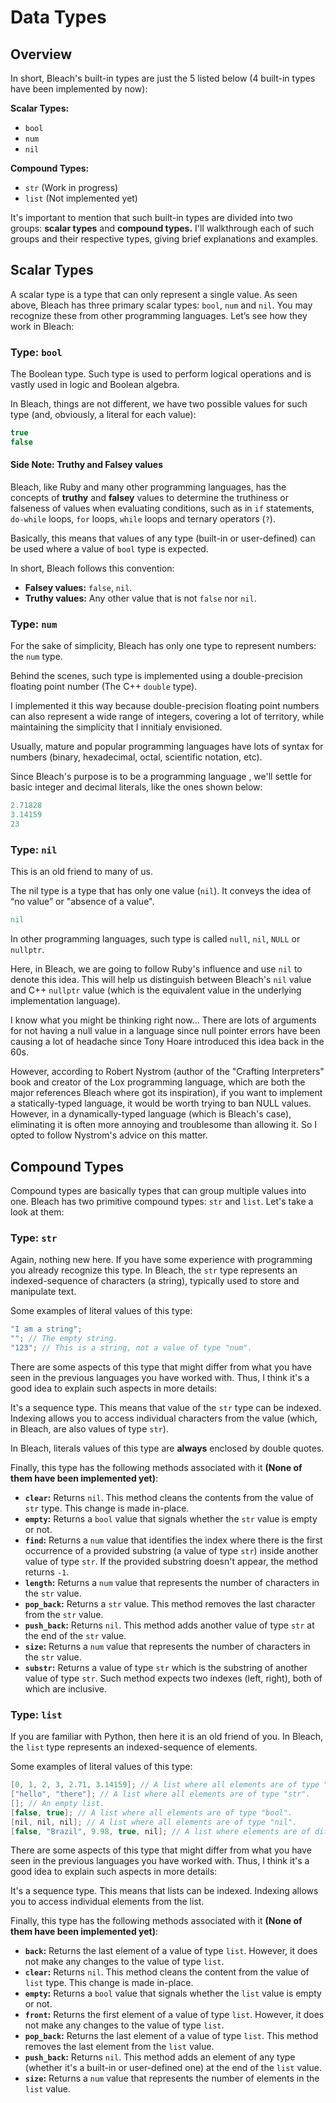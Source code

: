 # Data Types

## Overview
In short, Bleach's built-in types are just the 5 listed below (4 built-in types have been implemented by now):

__Scalar Types:__
  * ```bool```
  * ```num```
  * ```nil```

__Compound Types:__
  * ```str``` (Work in progress)
  * ```list``` (Not implemented yet)

It's important to mention that such built-in types are divided into two groups: __scalar types__ and __compound types.__ I'll walkthrough each of such groups and their respective types, giving brief explanations and examples.


## Scalar Types
A scalar type is a type that can only represent a single value. As seen above, Bleach has three primary scalar types: ```bool```, ```num``` and  ```nil```. You may recognize these from other programming languages. Let’s see how they work in Bleach:

### Type: ```bool```
The Boolean type. Such type is used to perform logical operations and is vastly used in logic and Boolean algebra.

In Bleach, things are not different, we have two possible values for such type (and, obviously, a literal for each value):
```c++
true
false
```

#### Side Note: Truthy and Falsey values
Bleach, like Ruby and many other programming languages, has the concepts of __truthy__ and __falsey__ values to determine the truthiness or falseness of values when evaluating conditions, such as in ```if``` statements, ```do-while``` loops, ```for``` loops, ```while``` loops and ternary operators (```?```).

Basically, this means that values of any type (built-in or user-defined) can be used where a value of ```bool``` type is expected.

In short, Bleach follows this convention:
  * __Falsey values:__ ```false```, ```nil```.
  * __Truthy values:__ Any other value that is not ```false``` nor ```nil```.

### Type: ```num```
For the sake of simplicity, Bleach has only one type to represent numbers: the ```num``` type.

Behind the scenes, such type is implemented using a double-precision floating point number (The C++ ```double``` type).

I implemented it this way because double-precision floating point numbers can also represent a wide range of integers, covering a lot of territory, while maintaining the simplicity that I innitialy envisioned.

Usually, mature and popular programming languages have lots of syntax for numbers (binary, hexadecimal, octal, scientific notation, etc).

Since Bleach's purpose is to be a programming language , we'll settle for basic integer and decimal literals, like the ones shown below:
```c++
2.71828
3.14159
23
```

### Type: ```nil```
This is an old friend to many of us.

The nil type is a type that has only one value (```nil```). It conveys the idea of “no value” or "absence of a value".
```ruby
nil
```

In other programming languages, such type is called ```null```, ```nil```, ```NULL``` or ```nullptr```.

Here, in Bleach, we are going to follow Ruby's influence and use ```nil``` to denote this idea. This will help us distinguish between Bleach's ```nil``` value and C++ ```nullptr``` value (which is the equivalent value in the underlying implementation language).

I know what you might be thinking right now... There are lots of arguments for not having a null value in a language since null pointer errors have been causing a lot of headache since Tony Hoare introduced this idea back in the 60s.

However, according to Robert Nystrom (author of the "Crafting Interpreters" book and creator of the Lox programming language, which are both the major references Bleach where got its inspiration), if you want to implement a statically-typed language, it would be worth trying to ban NULL values. However, in a dynamically-typed language (which is Bleach's case), eliminating it is often more annoying and troublesome than allowing it. So I opted to follow Nystrom's advice on this matter.


## Compound Types
Compound types are basically types that can group multiple values into one. Bleach has two primitive compound types: ```str``` and ```list```. Let's take a look at them:

### Type: ```str```
Again, nothing new here. If you have some experience with programming you already recognize this type. In Bleach, the ```str``` type represents an indexed-sequence of characters (a string), typically used to store and manipulate text.

Some examples of literal values of this type:
```c++
"I am a string";
""; // The empty string.
"123"; // This is a string, not a value of type "num".
```

There are some aspects of this type that might differ from what you have seen in the previous languages you have worked with. Thus, I think it's a good idea to explain such aspects in more details:

It's a sequence type. This means that value of the ```str``` type can be indexed. Indexing allows you to access individual characters from the value (which, in Bleach, are also values of type ```str```).

In Bleach, literals values of this type are __always__ enclosed by double quotes.

Finally, this type has the following methods associated with it __(None of them have been implemented yet)__:
  * __```clear```:__ Returns ```nil```. This method cleans the contents from the value of ```str``` type. This change is made in-place.
  * __```empty```:__ Returns a ```bool``` value that signals whether the ```str``` value is empty or not.
  * __```find```:__ Returns a ```num``` value that identifies the index where there is the first occurrence of a provided substring (a value of type ```str```) inside another value of type ```str```. If the provided substring doesn't appear, the method returns ```-1```.
  * __```length```:__ Returns a ```num``` value that represents the number of characters in the ```str``` value.
  * __```pop_back```:__ Returns a ```str``` value. This method removes the last character from the ```str``` value.
  * __```push_back```:__ Returns ```nil```. This method adds another value of type ```str``` at the end of the ```str``` value.
  * __```size```:__ Returns a ```num``` value that represents the number of characters in the ```str``` value.
  * __```substr```:__ Returns a value of type ```str``` which is the substring of another value of type ```str```. Such method expects two indexes (left, right), both of which are inclusive.

### Type: ```list```
If you are familiar with Python, then here it is an old friend of you. In Bleach, the ```list``` type represents an indexed-sequence of elements.

Some examples of literal values of this type:
```c++
[0, 1, 2, 3, 2.71, 3.14159]; // A list where all elements are of type "num".
["hello", "there"]; // A list where all elements are of type "str".
[]; // An empty list.
[false, true]; // A list where all elements are of type "bool".
[nil, nil, nil]; // A list where all elements are of type "nil".
[false, "Brazil", 9.98, true, nil]; // A list where elements are of different types. This is allowed in Bleach.
```

There are some aspects of this type that might differ from what you have seen in the previous languages you have worked with. Thus, I think it's a good idea to explain such aspects in more details:

It's a sequence type. This means that lists can be indexed. Indexing allows you to access individual elements from the list.

Finally, this type has the following methods associated with it __(None of them have been implemented yet)__:
  * __```back```:__ Returns the last element of a value of type ```list```. However, it does not make any changes to the value of type ```list```.
  * __```clear```:__ Returns ```nil```. This method cleans the content from the value of ```list``` type. This change is made in-place.
  * __```empty```:__ Returns a ```bool``` value that signals whether the ```list``` value is empty or not.
  * __```front```:__ Returns the first element of a value of type ```list```. However, it does not make any changes to the value of type ```list```.
  * __```pop_back```:__ Returns the last element of a value of type ```list```. This method removes the last element from the ```list``` value.
  * __```push_back```:__ Returns ```nil```. This method adds an element of any type (whether it's a built-in or user-defined one) at the end of the ```list``` value.
  * __```size```:__ Returns a ```num``` value that represents the number of elements in the ```list``` value.
